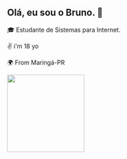 ## Olá, eu sou o Bruno. 👋

🎓 Estudante de Sistemas para Internet.

✌ i'm 18 yo

🌍 From Maringá-PR
 <div>
  <a href="https://github.com/eubrunodev">
  <img height="180em" src="https://github-readme-stats.vercel.app/api?username=eubrunodev&show_icons=true&theme=dark&include_all_commits=true&count_private=true"/>
</div>
